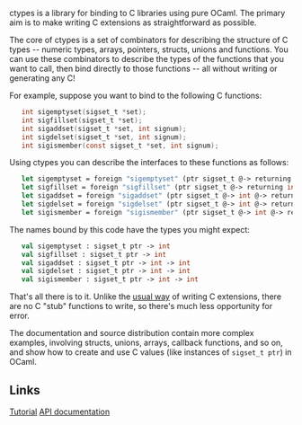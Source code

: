 ctypes is a library for binding to C libraries using pure OCaml.  The primary aim is to make writing C extensions as straightforward as possible.

The core of ctypes is a set of combinators for describing the structure of C types -- numeric types, arrays, pointers, structs, unions and functions.  You can use these combinators to describe the types of the functions that you want to call, then bind directly to those functions -- all without writing or generating any C!

For example, suppose you want to bind to the following C functions:

```C
   int sigemptyset(sigset_t *set);
   int sigfillset(sigset_t *set);
   int sigaddset(sigset_t *set, int signum);
   int sigdelset(sigset_t *set, int signum);
   int sigismember(const sigset_t *set, int signum);
```

Using ctypes you can describe the interfaces to these functions as follows:

```OCaml
   let sigemptyset = foreign "sigemptyset" (ptr sigset_t @-> returning int)
   let sigfillset = foreign "sigfillset" (ptr sigset_t @-> returning int)
   let sigaddset = foreign "sigaddset" (ptr sigset_t @-> int @-> returning int)
   let sigdelset = foreign "sigdelset" (ptr sigset_t @-> int @-> returning int)
   let sigismember = foreign "sigismember" (ptr sigset_t @-> int @-> returning int)
```

The names bound by this code have the types you might expect:

```OCaml
   val sigemptyset : sigset_t ptr -> int
   val sigfillset : sigset_t ptr -> int
   val sigaddset : sigset_t ptr -> int -> int
   val sigdelset : sigset_t ptr -> int -> int
   val sigismember : sigset_t ptr -> int -> int
```

That's all there is to it.  Unlike the [usual way](http://caml.inria.fr/pub/docs/manual-ocaml-4.00/manual033.html) of writing C extensions, there are no C "stub" functions to write, so there's much less opportunity for error.

The documentation and source distribution contain more complex examples, involving structs, unions, arrays, callback functions, and so on, and show how to create and use C values (like instances of `sigset_t ptr`) in OCaml.

## Links

[Tutorial](https://github.com/ocamllabs/ocaml-ctypes/wiki/ctypes-tutorial)
[API documentation](http://ocamllabs.github.io/ocaml-ctypes)
